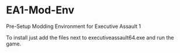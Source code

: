 # EA1-Mod-Env
Pre-Setup Modding Environment for Executive Assault 1

To install just add the files next to executiveassault64.exe and run the game.
